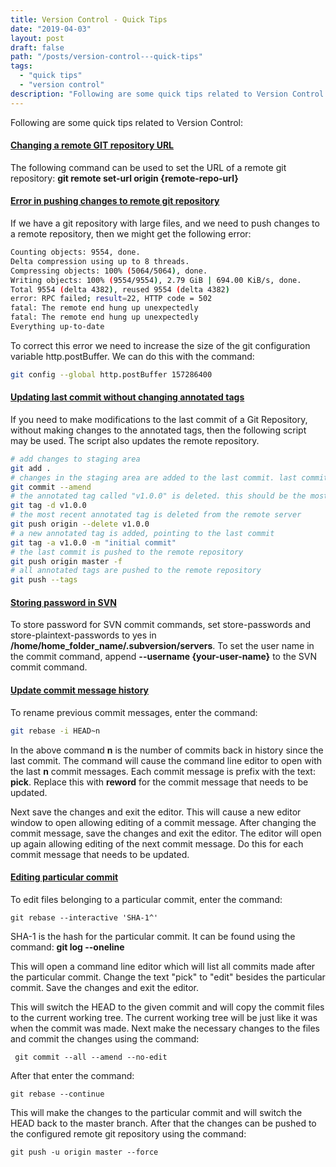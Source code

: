 ```yaml
---
title: Version Control - Quick Tips
date: "2019-04-03"
layout: post
draft: false
path: "/posts/version-control---quick-tips"
tags:
  - "quick tips"
  - "version control"
description: "Following are some quick tips related to Version Control:"
---
```


Following are some quick tips related to Version Control:

#### [Changing a remote GIT repository URL](https://help.github.com/en/articles/changing-a-remotes-url)
The following command can be used to set the URL of a remote git repository: **git remote set-url origin {remote-repo-url}**

#### [Error in pushing changes to remote git repository](https://confluence.atlassian.com/stashkb/error-rpc-failed-result-22-push-to-stash-fails-604537633.html)
If we have a git repository with large files, and we need to push changes to a remote repository, then we might get the following error:

```bash
Counting objects: 9554, done.
Delta compression using up to 8 threads.
Compressing objects: 100% (5064/5064), done.
Writing objects: 100% (9554/9554), 2.79 GiB | 694.00 KiB/s, done.
Total 9554 (delta 4382), reused 9554 (delta 4382)
error: RPC failed; result=22, HTTP code = 502
fatal: The remote end hung up unexpectedly
fatal: The remote end hung up unexpectedly
Everything up-to-date
```

To correct this error we need to increase the size of the git configuration variable http.postBuffer. We can do this with the command:

```bash
git config --global http.postBuffer 157286400
```

#### [Updating last commit without changing annotated tags](https://git-scm.com/book/en/v2/Git-Basics-Tagging)
If you need to make modifications to the last commit of a Git Repository, without making changes to the annotated tags, then the following script may be used. The script also updates the remote repository.

```bash
# add changes to staging area
git add .
# changes in the staging area are added to the last commit. last commit message can also be changed
git commit --amend
# the annotated tag called "v1.0.0" is deleted. this should be the most recent annotated tag
git tag -d v1.0.0
# the most recent annotated tag is deleted from the remote server
git push origin --delete v1.0.0
# a new annotated tag is added, pointing to the last commit
git tag -a v1.0.0 -m "initial commit"
# the last commit is pushed to the remote repository
git push origin master -f
# all annotated tags are pushed to the remote repository
git push --tags
```

#### [Storing password in SVN](http://stackoverflow.com/questions/2899209/how-to-save-password-when-using-subversion-from-the-console)
To store password for SVN commit commands, set store-passwords and store-plaintext-passwords to yes in **/home/home_folder_name/.subversion/servers**. To set the user name in the commit command, append **--username {your-user-name}** to the SVN commit command.

#### [Update commit message history](https://help.github.com/en/github/committing-changes-to-your-project/changing-a-commit-message)
To rename previous commit messages, enter the command:

```bash
git rebase -i HEAD~n
```

In the above command **n** is the number of commits back in history since the last commit. The command will cause the command line editor to open with the last **n** commit messages. Each commit message is prefix with the text: **pick**. Replace this with **reword** for the commit message that needs to be updated.

Next save the changes and exit the editor. This will cause a new editor window to open allowing editing of a commit message. After changing the commit message, save the changes and exit the editor. The editor will open up again allowing editing of the next commit message. Do this for each commit message that needs to be updated.

#### [Editing particular commit](https://stackoverflow.com/questions/1186535/how-to-modify-a-specified-commit)
To edit files belonging to a particular commit, enter the command:

```
git rebase --interactive 'SHA-1^'
```

SHA-1 is the hash for the particular commit. It can be found using the command: **git log --oneline**

This will open a command line editor which will list all commits made after the particular commit. Change the text "pick" to "edit" besides the particular commit. Save the changes and exit the editor.

This will switch the HEAD to the given commit and will copy the commit files to the current working tree. The current working tree will be just like it was when the commit was made. Next make the necessary changes to the files and commit the changes using the command:

```
 git commit --all --amend --no-edit
 ```

 After that enter the command:

 ```
 git rebase --continue
 ```

 This will make the changes to the particular commit and will switch the HEAD back to the master branch. After that the changes can be pushed to the configured remote git repository using the command:

 ```
 git push -u origin master --force
 ```